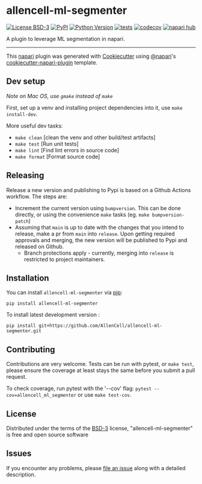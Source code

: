 # allencell-ml-segmenter

[![License BSD-3](https://img.shields.io/pypi/l/allencell-ml-segmenter.svg?color=green)](https://github.com/AllenCell/allencell-ml-segmenter/raw/main/LICENSE)
[![PyPI](https://img.shields.io/pypi/v/allencell-ml-segmenter.svg?color=green)](https://pypi.org/project/allencell-ml-segmenter)
[![Python Version](https://img.shields.io/pypi/pyversions/allencell-ml-segmenter.svg?color=green)](https://python.org)
[![tests](https://github.com/AllenCell/allencell-ml-segmenter/workflows/tests/badge.svg)](https://github.com/AllenCell/allencell-ml-segmenter/actions)
[![codecov](https://codecov.io/gh/AllenCell/allencell-ml-segmenter/branch/main/graph/badge.svg?token=E976SiYFP6)](https://codecov.io/gh/AllenCell/allencell-ml-segmenter)
[![napari hub](https://img.shields.io/endpoint?url=https://api.napari-hub.org/shields/allencell-ml-segmenter)](https://napari-hub.org/plugins/allencell-ml-segmenter)

A plugin to leverage ML segmentation in napari.

----------------------------------

This [napari] plugin was generated with [Cookiecutter] using [@napari]'s [cookiecutter-napari-plugin] template.

<!--
Don't miss the full getting started guide to set up your new package:
https://github.com/napari/cookiecutter-napari-plugin#getting-started

and review the napari docs for plugin developers:
https://napari.org/stable/plugins/index.html
-->

## Dev setup

*Note on Mac OS, use `gmake` instead of `make`*

First, set up a venv and installing project dependencies into it, use `make install-dev`.

More useful dev tasks:
* `make clean` [clean the venv and other build/test artifacts]
* `make test` [Run unit tests]
* `make lint` [Find lint errors in source code]
* `make format` [Format source code]

## Releasing

Release a new version and publishing to Pypi is based on a Github Actions workflow.  The steps are:

* Increment the current version using `bumpversion`.  This can be done directly, or using the convenience `make` tasks (eg. `make bumpversion-patch`)
* Assuming that `main` is up to date with the changes that you intend to release, make a pr from `main` into `release`.  Upon getting required approvals and merging, the new version will be published to Pypi and released on Github.  
    * Branch protections apply - currently, merging into `release` is restricted to project maintainers.

## Installation

You can install `allencell-ml-segmenter` via [pip]:

    pip install allencell-ml-segmenter



To install latest development version :

    pip install git+https://github.com/AllenCell/allencell-ml-segmenter.git


## Contributing

Contributions are very welcome. Tests can be run with pytest, or `make test`, please ensure
the coverage at least stays the same before you submit a pull request.

To check coverage, run pytest with the '--cov' flag:
    `pytest --cov=allencell_ml_segmenter`
or use `make test-cov`.

## License

Distributed under the terms of the [BSD-3] license,
"allencell-ml-segmenter" is free and open source software

## Issues

If you encounter any problems, please [file an issue] along with a detailed description.

[napari]: https://github.com/napari/napari
[Cookiecutter]: https://github.com/audreyr/cookiecutter
[@napari]: https://github.com/napari
[MIT]: http://opensource.org/licenses/MIT
[BSD-3]: http://opensource.org/licenses/BSD-3-Clause
[GNU GPL v3.0]: http://www.gnu.org/licenses/gpl-3.0.txt
[GNU LGPL v3.0]: http://www.gnu.org/licenses/lgpl-3.0.txt
[Apache Software License 2.0]: http://www.apache.org/licenses/LICENSE-2.0
[Mozilla Public License 2.0]: https://www.mozilla.org/media/MPL/2.0/index.txt
[cookiecutter-napari-plugin]: https://github.com/napari/cookiecutter-napari-plugin

[file an issue]: https://github.com/AllenCell/allencell-ml-segmenter/issues

[napari]: https://github.com/napari/napari
[tox]: https://tox.readthedocs.io/en/latest/
[pip]: https://pypi.org/project/pip/
[PyPI]: https://pypi.org/

